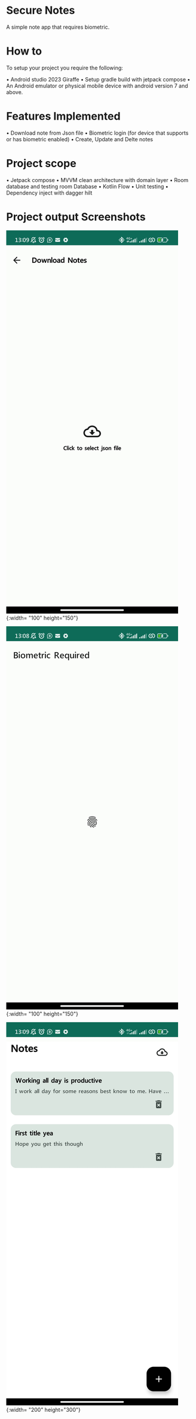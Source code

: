 # Secure Notes

A simple note app that requires biometric.

# How to
To setup your project you require the following:

• Android studio 2023 Giraffe
• Setup gradle build with jetpack compose
• An Android emulator or physical mobile device with android version 7 and above.

# Features Implemented
• Download note from Json file
• Biometric login (for device that supports or has biometric enabled)
• Create, Update and Delte notes

# Project scope
• Jetpack compose
• MVVM clean architecture with domain layer
• Room database and testing room Database
• Kotlin Flow
• Unit testing
• Dependency inject with dagger hilt

# Project output Screenshots
![](screenshots/sc1.jpg){:width= "100" height="150"}

![](screenshots/sc3.jpg){:width= "100" height="150"}

![](screenshots/sc4.jpg){:width= "200" height="300"}
